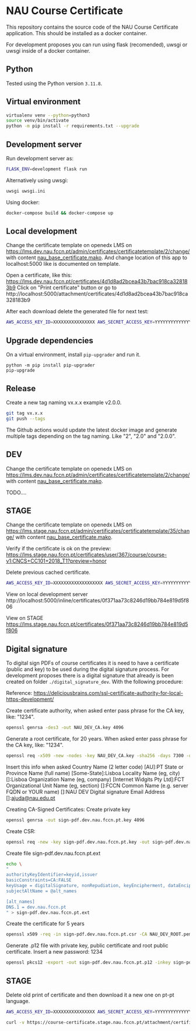 # NAU Course Certificate

This repository contains the source code of the NAU Course Certificate application. 
This should be installed as a docker container.

For development proposes you can run using flask (recomended), uwsgi or uwsgi inside of a docker container.

## Python
Tested using the Python version `3.11.8`.

## Virtual environment

```bash
virtualenv venv --python=python3
source venv/bin/activate
python -m pip install -r requirements.txt --upgrade
```

## Development server

Run development server as:

```bash
FLASK_ENV=development flask run
```

Alternatively using uwsgi:

```bash
uwsgi uwsgi.ini
```

Using docker:

```bash
docker-compose build && docker-compose up
```

## Local development

Change the certificate template on openedx LMS on https://lms.dev.nau.fccn.pt/admin/certificates/certificatetemplate/2/change/ with content [nau_base_certificate.mako](nau_base_certificate.mako). And change location of this app to localhost:5000 like is documented on template.

Open a certificate, like this: https://lms.dev.nau.fccn.pt/certificates/4d1d8ad2bcea43b7bac918ca328183b9
Click on "Print certificate" button or go to http://localhost:5000/attachment/certificates/4d1d8ad2bcea43b7bac918ca328183b9

After each download delete the generated file for next test:
```bash
AWS_ACCESS_KEY_ID=XXXXXXXXXXXXXXXX AWS_SECRET_ACCESS_KEY=YYYYYYYYYYYYYYYYYYYYYYYYYYY s3cmd --host 10.0.12.62 --host-bucket nau-development-certificates --no-ssl rm -rf "s3://nau-development-certificates/certificates/4d1d8ad2bcea43b7bac918ca328183b9/"
```

## Upgrade dependencies

On a virtual environment, install `pip-upgrader` and run it.
```
python -m pip install pip-upgrader
pip-upgrade
```

## Release

Create a new tag naming vx.x.x example v2.0.0.

```bash
git tag vx.x.x
git push --tags
```

The Github actions would update the latest docker image and generate multiple tags depending on the tag naming. Like "2", "2.0" and "2.0.0".

## DEV
Change the certificate template on openedx LMS on https://lms.dev.nau.fccn.pt/admin/certificates/certificatetemplate/2/change/ with content [nau_base_certificate.mako](nau_base_certificate.mako).

TODO....

## STAGE

Change the certificate template on openedx LMS on https://lms.stage.nau.fccn.pt/admin/certificates/certificatetemplate/35/change/ with content [nau_base_certificate.mako](nau_base_certificate.mako).

Verify if the certificate is ok on the preview: https://lms.stage.nau.fccn.pt/certificates/user/367/course/course-v1:CNCS+CC101+2018_T1?preview=honor

Delete previous cached certificate.
```bash
AWS_ACCESS_KEY_ID=XXXXXXXXXXXXXXXXXXX AWS_SECRET_ACCESS_KEY=YYYYYYYYYYYYYYYYYYYYYYYYYYYYYYYYYY s3cmd --host 10.0.12.62 --host-bucket nau-stage-certificates --no-ssl rm -rf "s3://nau-stage-certificates/certificates/0f371aa73c8246d19bb784e819d5f806/"
```

View on local development server http://localhost:5000/inline/certificates/0f371aa73c8246d19bb784e819d5f806

View on STAGE https://lms.stage.nau.fccn.pt/certificates/0f371aa73c8246d19bb784e819d5f806


## Digital signature
To digital sign PDFs of course certificates it is need to have a certificate (public and key) to be used during the digital signature process.
For development proposes there is a digital signature that already is been created on folder `./digital_signature_dev`. With the following procedure:

Reference: https://deliciousbrains.com/ssl-certificate-authority-for-local-https-development/

Create certificate authority, when asked enter pass phrase for the CA key, like: "1234".
```bash
openssl genrsa -des3 -out NAU_DEV_CA.key 4096
```

Generate a root certificate, for 20 years. When asked enter pass phrase for the CA key, like: "1234".
```bash
openssl req -x509 -new -nodes -key NAU_DEV_CA.key -sha256 -days 7300 -out NAU_DEV_ROOT.pem
```

Insert this info when asked
  Country Name (2 letter code) [AU]:PT
  State or Province Name (full name) [Some-State]:Lisboa
  Locality Name (eg, city) []:Lisboa
  Organization Name (eg, company) [Internet Widgits Pty Ltd]:FCT
  Organizational Unit Name (eg, section) []:FCCN
  Common Name (e.g. server FQDN or YOUR name) []:NAU DEV Digital signature
  Email Address []:ajuda@nau.edu.pt

Creating CA-Signed Certificates:
Create private key
```bash
openssl genrsa -out sign-pdf.dev.nau.fccn.pt.key 4096
```

Create CSR:
```bash
openssl req -new -key sign-pdf.dev.nau.fccn.pt.key -out sign-pdf.dev.nau.fccn.pt.csr -subj "/C=PT/ST=Lisboa/L=Lisboa/O=Fundação para a Ciência e a Tecnologia/OU=FCT/CN=sign-pdf.dev.nau.fccn.pt"
```

Create file sign-pdf.dev.nau.fccn.pt.ext
```bash
echo \
"
authorityKeyIdentifier=keyid,issuer
basicConstraints=CA:FALSE
keyUsage = digitalSignature, nonRepudiation, keyEncipherment, dataEncipherment
subjectAltName = @alt_names

[alt_names]
DNS.1 = dev.nau.fccn.pt
" > sign-pdf.dev.nau.fccn.pt.ext
```

Create the certificate for 5 years
```bash
openssl x509 -req -in sign-pdf.dev.nau.fccn.pt.csr -CA NAU_DEV_ROOT.pem -CAkey NAU_DEV_CA.key -CAcreateserial -out sign-pdf.dev.nau.fccn.pt.crt -days 1825 -sha256 -extfile sign-pdf.dev.nau.fccn.pt.ext
```

Generate .p12 file with private key, public certificate and root public certificate. 
Insert a new password: 1234
```bash
openssl pkcs12 -export -out sign-pdf.dev.nau.fccn.pt.p12 -inkey sign-pdf.dev.nau.fccn.pt.key -in sign-pdf.dev.nau.fccn.pt.crt -certfile NAU_DEV_ROOT.pem
```

## STAGE

Delete old print of certificate and then download it a new one on pt-pt language.

```bash
AWS_ACCESS_KEY_ID=XXXXXXXXXXXXXXXX AWS_SECRET_ACCESS_KEY=YYYYYYYYYYYYYYYYYYYYYYYYYYYYYYYY s3cmd --host 10.0.12.62 --host-bucket nau-stage-certificates --no-ssl rm -rf "s3://nau-stage-certificates/certificates/8f7276c174194d36bc5063d90967b766/"

curl -v https://course-certificate.stage.nau.fccn.pt/attachment/certificates/8f7276c174194d36bc5063d90967b766?language=pt-pt --output nau_stage_course_certificate_example.pdf
```
